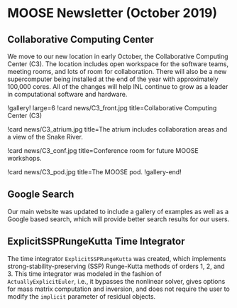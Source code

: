 # MOOSE Newsletter (October 2019)

## Collaborative Computing Center

We move to our new location in early October, the Collaborative Computing Center (C3). The location
includes open workspace for the software teams, meeting rooms, and lots of room for collaboration.
There will also be a new supercomputer being installed at the end of the year with approximately
100,000 cores. All of the changes will help INL continue to grow as a leader in computational
software and hardware.

!gallery! large=6
!card news/C3_front.jpg title=Collaborative Computing Center (C3)

!card news/C3_atrium.jpg title=The atrium includes collaboration areas and a view of the Snake River.

!card news/C3_conf.jpg title=Conference room for future MOOSE workshops.

!card news/C3_pod.jpg title=The MOOSE pod.
!gallery-end!



## Google Search

Our main website was updated to include a gallery of examples as well as a Google based search,
which will provide better search results for our users.


## ExplicitSSPRungeKutta Time Integrator

The time integrator `ExplicitSSPRungeKutta` was created, which implements
strong-stability-preserving (SSP) Runge-Kutta methods of orders 1, 2, and 3.
This time integrator was modeled in the fashion of `ActuallyExplicitEuler`,
i.e., it bypasses the nonlinear solver, gives options for mass matrix
computation and inversion, and does not require the user to modify the
`implicit` parameter of residual objects.
